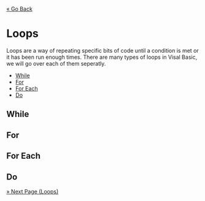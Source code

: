 [« Go Back](..\if-statements "Go Back")
<br/>

# Loops

Loops are a way of repeating specific bits of code until a condition is met or it has been run enough times. There are many types of loops in Visal Basic, we will go over each of them seperatly.

  - [While](#while)
  - [For](#for)
  - [For Each](#for-each)
  - [Do](#do)

## While

## For

## For Each

## Do

[» Next Page (Loops)](..\loops "Next Page")
